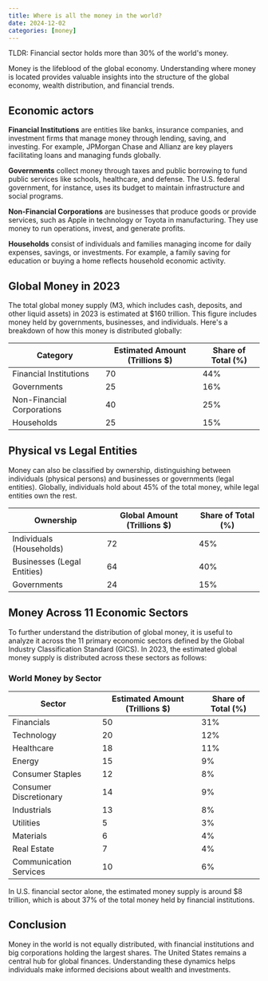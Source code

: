 ```yaml
---
title: Where is all the money in the world?
date: 2024-12-02
categories: [money]
---
```


TLDR: Financial sector holds more than 30% of the world's money.

Money is the lifeblood of the global economy. Understanding where money is located provides valuable insights into the structure of the global economy, wealth distribution, and financial trends.

<!--more-->

## Economic actors

**Financial Institutions** are entities like banks, insurance companies, and investment firms that manage money through lending, saving, and investing. For example, JPMorgan Chase and Allianz are key players facilitating loans and managing funds globally.

**Governments** collect money through taxes and public borrowing to fund public services like schools, healthcare, and defense. The U.S. federal government, for instance, uses its budget to maintain infrastructure and social programs.

**Non-Financial Corporations** are businesses that produce goods or provide services, such as Apple in technology or Toyota in manufacturing. They use money to run operations, invest, and generate profits.

**Households** consist of individuals and families managing income for daily expenses, savings, or investments. For example, a family saving for education or buying a home reflects household economic activity.

## Global Money in 2023

The total global money supply (M3, which includes cash, deposits, and other liquid assets) in 2023 is estimated at $160 trillion. This figure includes money held by governments, businesses, and individuals. Here's a breakdown of how this money is distributed globally:

| Category | Estimated Amount (Trillions $) | Share of Total (%) |
|----------|---------------------------------|--------------------|
| Financial Institutions | 70 | 44% |
| Governments | 25 | 16% |
| Non-Financial Corporations | 40 | 25% |
| Households | 25 | 15% |

## Physical vs Legal Entities

Money can also be classified by ownership, distinguishing between individuals (physical persons) and businesses or governments (legal entities). Globally, individuals hold about 45% of the total money, while legal entities own the rest.

| Ownership | Global Amount (Trillions $) | Share of Total (%) |
|-----------|------------------------------|--------------------|
| Individuals (Households) | 72 | 45% |
| Businesses (Legal Entities) | 64 | 40% |
| Governments | 24 | 15% |

## Money Across 11 Economic Sectors

To further understand the distribution of global money, it is useful to analyze it across the 11 primary economic sectors defined by the Global Industry Classification Standard (GICS). In 2023, the estimated global money supply is distributed across these sectors as follows:

### World Money by Sector

| Sector | Estimated Amount (Trillions $) | Share of Total (%) |
|--------|---------------------------------|--------------------|
| Financials | 50 | 31% |
| Technology | 20 | 12% |
| Healthcare | 18 | 11% |
| Energy | 15 | 9% |
| Consumer Staples | 12 | 8% |
| Consumer Discretionary | 14 | 9% |
| Industrials | 13 | 8% |
| Utilities | 5 | 3% |
| Materials | 6 | 4% |
| Real Estate | 7 | 4% |
| Communication Services | 10 | 6% |

In U.S. financial sector alone, the estimated money supply is around $8 trillion, which is about 37% of the total money held by financial institutions.

## Conclusion

Money in the world is not equally distributed, with financial institutions and big corporations holding the largest shares. The United States remains a central hub for global finances. Understanding these dynamics helps individuals make informed decisions about wealth and investments.
